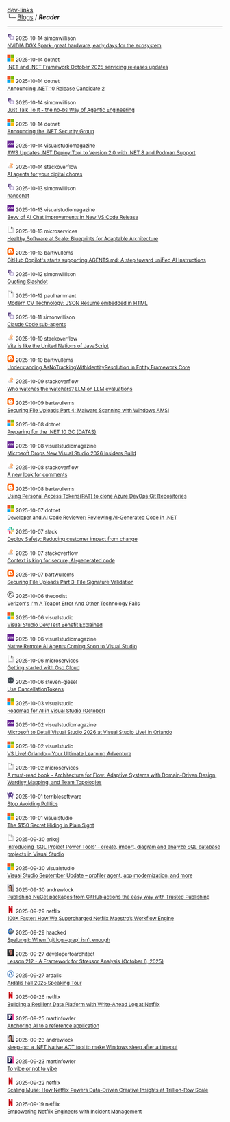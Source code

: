 
[dev-links](https://github.com/jurakovic/dev-links/blob/master/README.md#content)  
└─ [Blogs](https://github.com/jurakovic/dev-links/blob/master/README.md#blogs) / ***Reader***  

* * *

![icon](https://raw.githubusercontent.com/jurakovic/dev-links/refs/heads/master/favicons/simonwillison.png) <small>2025-10-14 simonwillison</small>  
<small>[NVIDIA DGX Spark: great hardware, early days for the ecosystem](https://simonwillison.net/2025/Oct/14/nvidia-dgx-spark/#atom-everything)</small>

![icon](https://raw.githubusercontent.com/jurakovic/dev-links/refs/heads/master/favicons/microsoft.png) <small>2025-10-14 dotnet</small>  
<small>[.NET and .NET Framework October 2025 servicing releases updates](https://devblogs.microsoft.com/dotnet/dotnet-and-dotnet-framework-october-2025-servicing-updates/)</small>

![icon](https://raw.githubusercontent.com/jurakovic/dev-links/refs/heads/master/favicons/microsoft.png) <small>2025-10-14 dotnet</small>  
<small>[Announcing .NET 10 Release Candidate 2](https://devblogs.microsoft.com/dotnet/dotnet-10-rc-2/)</small>

![icon](https://raw.githubusercontent.com/jurakovic/dev-links/refs/heads/master/favicons/simonwillison.png) <small>2025-10-14 simonwillison</small>  
<small>[Just Talk To It - the no-bs Way of Agentic Engineering](https://simonwillison.net/2025/Oct/14/agentic-engineering/#atom-everything)</small>

![icon](https://raw.githubusercontent.com/jurakovic/dev-links/refs/heads/master/favicons/microsoft.png) <small>2025-10-14 dotnet</small>  
<small>[Announcing the .NET Security Group](https://devblogs.microsoft.com/dotnet/announcing-dotnet-security-group/)</small>

![icon](https://raw.githubusercontent.com/jurakovic/dev-links/refs/heads/master/favicons/visualstudiomagazine.png) <small>2025-10-14 visualstudiomagazine</small>  
<small>[AWS Updates .NET Deploy Tool to Version 2.0 with .NET 8 and Podman Support](https://visualstudiomagazine.com/Articles/2025/10/14/AWS-Updates-NET-Deploy-Tool-to-Version-2-0-with-NET-8-and-Podman-Support.aspx)</small>

![icon](https://raw.githubusercontent.com/jurakovic/dev-links/refs/heads/master/favicons/stackoverflow.png) <small>2025-10-14 stackoverflow</small>  
<small>[AI agents for your digital chores](https://stackoverflow.blog/2025/10/14/ai-agents-for-your-digital-chores/)</small>

![icon](https://raw.githubusercontent.com/jurakovic/dev-links/refs/heads/master/favicons/simonwillison.png) <small>2025-10-13 simonwillison</small>  
<small>[nanochat](https://simonwillison.net/2025/Oct/13/nanochat/#atom-everything)</small>

![icon](https://raw.githubusercontent.com/jurakovic/dev-links/refs/heads/master/favicons/visualstudiomagazine.png) <small>2025-10-13 visualstudiomagazine</small>  
<small>[Bevy of AI Chat Improvements in New VS Code Release](https://visualstudiomagazine.com/Articles/2025/10/13/Bevy-of-AI-Chat-Improvements-in-New-VS-Code-Release.aspx)</small>

![icon](https://raw.githubusercontent.com/jurakovic/dev-links/refs/heads/master/favicons/blank.png) <small>2025-10-13 microservices</small>  
<small>[Healthy Software at Scale: Blueprints for Adaptable Architecture](http://microservices.io//post/architecture/2025/10/13/healthy-software-at-scale-blueprints-for-adaptable-architecture.html)</small>

![icon](https://raw.githubusercontent.com/jurakovic/dev-links/refs/heads/master/favicons/blogspot.png) <small>2025-10-13 bartwullems</small>  
<small>[GitHub Copilot's starts supporting AGENTS.md: A step toward unified AI Instructions](https://bartwullems.blogspot.com/2025/10/github-copilots-starts-supporting.html)</small>

![icon](https://raw.githubusercontent.com/jurakovic/dev-links/refs/heads/master/favicons/simonwillison.png) <small>2025-10-12 simonwillison</small>  
<small>[Quoting Slashdot](https://simonwillison.net/2025/Oct/12/slashdot/#atom-everything)</small>

![icon](https://raw.githubusercontent.com/jurakovic/dev-links/refs/heads/master/favicons/blank.png) <small>2025-10-12 paulhammant</small>  
<small>[Modern CV Technology: JSON Resume embedded in HTML](https://paulhammant.com/2025/10/12/modern-cv-tech-json-resume-schema/)</small>

![icon](https://raw.githubusercontent.com/jurakovic/dev-links/refs/heads/master/favicons/simonwillison.png) <small>2025-10-11 simonwillison</small>  
<small>[Claude Code sub-agents](https://simonwillison.net/2025/Oct/11/sub-agents/#atom-everything)</small>

![icon](https://raw.githubusercontent.com/jurakovic/dev-links/refs/heads/master/favicons/stackoverflow.png) <small>2025-10-10 stackoverflow</small>  
<small>[Vite is like the United Nations of JavaScript](https://stackoverflow.blog/2025/10/10/vite-is-like-the-united-nations-of-javascript/)</small>

![icon](https://raw.githubusercontent.com/jurakovic/dev-links/refs/heads/master/favicons/blogspot.png) <small>2025-10-10 bartwullems</small>  
<small>[Understanding AsNoTrackingWithIdentityResolution in Entity Framework Core](https://bartwullems.blogspot.com/2025/10/understanding-asnotrackingwithidentityr.html)</small>

![icon](https://raw.githubusercontent.com/jurakovic/dev-links/refs/heads/master/favicons/stackoverflow.png) <small>2025-10-09 stackoverflow</small>  
<small>[Who watches the watchers? LLM on LLM evaluations](https://stackoverflow.blog/2025/10/09/who-watches-the-watchers-llm-on-llm-evaluations/)</small>

![icon](https://raw.githubusercontent.com/jurakovic/dev-links/refs/heads/master/favicons/blogspot.png) <small>2025-10-09 bartwullems</small>  
<small>[Securing File Uploads Part 4: Malware Scanning with Windows AMSI](https://bartwullems.blogspot.com/2025/10/securing-file-uploads-part-4-malware.html)</small>

![icon](https://raw.githubusercontent.com/jurakovic/dev-links/refs/heads/master/favicons/microsoft.png) <small>2025-10-08 dotnet</small>  
<small>[Preparing for the .NET 10 GC (DATAS)](https://devblogs.microsoft.com/dotnet/preparing-for-dotnet-10-gc/)</small>

![icon](https://raw.githubusercontent.com/jurakovic/dev-links/refs/heads/master/favicons/visualstudiomagazine.png) <small>2025-10-08 visualstudiomagazine</small>  
<small>[Microsoft Drops New Visual Studio 2026 Insiders Build](https://visualstudiomagazine.com/Articles/2025/10/08/Microsoft-Drops-New-Visual-Studio-2026-Insiders-Build.aspx)</small>

![icon](https://raw.githubusercontent.com/jurakovic/dev-links/refs/heads/master/favicons/stackoverflow.png) <small>2025-10-08 stackoverflow</small>  
<small>[A new look for comments](https://stackoverflow.blog/2025/10/08/a-new-look-for-comments/)</small>

![icon](https://raw.githubusercontent.com/jurakovic/dev-links/refs/heads/master/favicons/blogspot.png) <small>2025-10-08 bartwullems</small>  
<small>[Using Personal Access Tokens(PAT) to clone Azure DevOps Git Repositories](https://bartwullems.blogspot.com/2025/10/using-personal-access-tokenspat-to.html)</small>

![icon](https://raw.githubusercontent.com/jurakovic/dev-links/refs/heads/master/favicons/microsoft.png) <small>2025-10-07 dotnet</small>  
<small>[Developer and AI Code Reviewer: Reviewing AI-Generated Code in .NET](https://devblogs.microsoft.com/dotnet/developer-and-ai-code-reviewer-reviewing-ai-generated-code-in-dotnet/)</small>

![icon](https://raw.githubusercontent.com/jurakovic/dev-links/refs/heads/master/favicons/slack.png) <small>2025-10-07 slack</small>  
<small>[Deploy Safety: Reducing customer impact from change](https://slack.engineering/deploy-safety/)</small>

![icon](https://raw.githubusercontent.com/jurakovic/dev-links/refs/heads/master/favicons/stackoverflow.png) <small>2025-10-07 stackoverflow</small>  
<small>[Context is king for secure, AI-generated code](https://stackoverflow.blog/2025/10/07/context-is-king-for-secure-ai-generated-code/)</small>

![icon](https://raw.githubusercontent.com/jurakovic/dev-links/refs/heads/master/favicons/blogspot.png) <small>2025-10-07 bartwullems</small>  
<small>[Securing File Uploads Part 3: File Signature Validation](https://bartwullems.blogspot.com/2025/10/securing-file-uploads-part-3-file.html)</small>

![icon](https://raw.githubusercontent.com/jurakovic/dev-links/refs/heads/master/favicons/thecodist.png) <small>2025-10-06 thecodist</small>  
<small>[Verizon's I'm A Teapot Error And Other Technology Fails](https://thecodist.com/verizons-im-a-teapot-error-and-other-technology-fails/)</small>

![icon](https://raw.githubusercontent.com/jurakovic/dev-links/refs/heads/master/favicons/microsoft.png) <small>2025-10-06 visualstudio</small>  
<small>[Visual Studio Dev/Test Benefit Explained](https://devblogs.microsoft.com/visualstudio/visual-studio-dev-test-benefit-explained/)</small>

![icon](https://raw.githubusercontent.com/jurakovic/dev-links/refs/heads/master/favicons/visualstudiomagazine.png) <small>2025-10-06 visualstudiomagazine</small>  
<small>[Native Remote AI Agents Coming Soon to Visual Studio](https://visualstudiomagazine.com/Articles/2025/10/06/Native-Remote-AI-Agents-Coming-Soon-to-Visual-Studio.aspx)</small>

![icon](https://raw.githubusercontent.com/jurakovic/dev-links/refs/heads/master/favicons/blank.png) <small>2025-10-06 microservices</small>  
<small>[Getting started with Oso Cloud](http://microservices.io//post/architecture/2025/10/06/getting-started-with-oso-cloud.html)</small>

![icon](https://raw.githubusercontent.com/jurakovic/dev-links/refs/heads/master/favicons/steven-giesel.png) <small>2025-10-06 steven-giesel</small>  
<small>[Use CancellationTokens](https://steven-giesel.com/blogPost/080baaef-27d4-4d98-b0a8-9c3ab96c335e)</small>

![icon](https://raw.githubusercontent.com/jurakovic/dev-links/refs/heads/master/favicons/microsoft.png) <small>2025-10-03 visualstudio</small>  
<small>[Roadmap for AI in Visual Studio (October)](https://devblogs.microsoft.com/visualstudio/roadmap-for-ai-in-visual-studio-october/)</small>

![icon](https://raw.githubusercontent.com/jurakovic/dev-links/refs/heads/master/favicons/visualstudiomagazine.png) <small>2025-10-02 visualstudiomagazine</small>  
<small>[Microsoft to Detail Visual Studio 2026 at Visual Studio Live! in Orlando](https://visualstudiomagazine.com/Articles/2025/10/02/Microsoft-to-Detail-Visual-Studio-2026-Insiders-at-Visual-Studio-Live-in-Orlando.aspx)</small>

![icon](https://raw.githubusercontent.com/jurakovic/dev-links/refs/heads/master/favicons/microsoft.png) <small>2025-10-02 visualstudio</small>  
<small>[VS Live! Orlando – Your Ultimate Learning Adventure](https://devblogs.microsoft.com/visualstudio/visual-studio-live-orlando-2025/)</small>

![icon](https://raw.githubusercontent.com/jurakovic/dev-links/refs/heads/master/favicons/blank.png) <small>2025-10-02 microservices</small>  
<small>[A must-read book - Architecture for Flow: Adaptive Systems with Domain-Driven Design, Wardley Mapping, and Team Topologies](http://microservices.io//post/architecture/2025/10/02/must-read-book-architecture-for-flow.html)</small>

![icon](https://raw.githubusercontent.com/jurakovic/dev-links/refs/heads/master/favicons/terriblesoftware.png) <small>2025-10-01 terriblesoftware</small>  
<small>[Stop Avoiding Politics](https://terriblesoftware.org/2025/10/01/stop-avoiding-politics/)</small>

![icon](https://raw.githubusercontent.com/jurakovic/dev-links/refs/heads/master/favicons/microsoft.png) <small>2025-10-01 visualstudio</small>  
<small>[The $150 Secret Hiding in Plain Sight](https://devblogs.microsoft.com/visualstudio/unlock-vss-benefits-myvisualstudio/)</small>

![icon](https://raw.githubusercontent.com/jurakovic/dev-links/refs/heads/master/favicons/blank.png) <small>2025-09-30 erikej</small>  
<small>[Introducing ‘SQL Project Power Tools’ - create, import, diagram and analyze SQL database projects in Visual Studio](https://erikej.github.io/dotnet/dacfx/sqlserver/visualstudio/2025/09/30/sqlproj-power-tools-visualstudio.html)</small>

![icon](https://raw.githubusercontent.com/jurakovic/dev-links/refs/heads/master/favicons/microsoft.png) <small>2025-09-30 visualstudio</small>  
<small>[Visual Studio September Update – profiler agent, app modernization, and more](https://devblogs.microsoft.com/visualstudio/visual-studio-september-update/)</small>

![icon](https://raw.githubusercontent.com/jurakovic/dev-links/refs/heads/master/favicons/andrewlock.png) <small>2025-09-30 andrewlock</small>  
<small>[Publishing NuGet packages from GitHub actions the easy way with Trusted Publishing](https://andrewlock.net/easily-publishing-nuget-packages-from-github-actions-with-trusted-publishing/)</small>

![icon](https://raw.githubusercontent.com/jurakovic/dev-links/refs/heads/master/favicons/netflix.png) <small>2025-09-29 netflix</small>  
<small>[100X Faster: How We Supercharged Netflix Maestro’s Workflow Engine](https://netflixtechblog.com/100x-faster-how-we-supercharged-netflix-maestros-workflow-engine-028e9637f041?source=rss----2615bd06b42e---4)</small>

![icon](https://raw.githubusercontent.com/jurakovic/dev-links/refs/heads/master/favicons/haacked.png) <small>2025-09-29 haacked</small>  
<small>[Spelungit: When \`git log –grep\` isn’t enough](https://haacked.com/archive/2025/09/29/announcing-spelungit/)</small>

![icon](https://raw.githubusercontent.com/jurakovic/dev-links/refs/heads/master/favicons/developertoarchitect.png) <small>2025-09-27 developertoarchitect</small>  
<small>[Lesson 212 - A Framework for Stressor Analysis (October 6, 2025)](http://www.developertoarchitect.com/lessons/lesson212.html)</small>

![icon](https://raw.githubusercontent.com/jurakovic/dev-links/refs/heads/master/favicons/ardalis.png) <small>2025-09-27 ardalis</small>  
<small>[Ardalis Fall 2025 Speaking Tour](https://ardalis.com/ardalis-fall-2025-speaking-tour/)</small>

![icon](https://raw.githubusercontent.com/jurakovic/dev-links/refs/heads/master/favicons/netflix.png) <small>2025-09-26 netflix</small>  
<small>[Building a Resilient Data Platform with Write-Ahead Log at Netflix](https://netflixtechblog.com/building-a-resilient-data-platform-with-write-ahead-log-at-netflix-127b6712359a?source=rss----2615bd06b42e---4)</small>

![icon](https://raw.githubusercontent.com/jurakovic/dev-links/refs/heads/master/favicons/martinfowler.png) <small>2025-09-25 martinfowler</small>  
<small>[Anchoring AI to a reference application](https://martinfowler.com/articles/exploring-gen-ai/anchoring-to-reference.html)</small>

![icon](https://raw.githubusercontent.com/jurakovic/dev-links/refs/heads/master/favicons/andrewlock.png) <small>2025-09-23 andrewlock</small>  
<small>[sleep-pc: a .NET Native AOT tool to make Windows sleep after a timeout](https://andrewlock.net/sleep-pc-a-dotnet-tool-to-make-windows-sleep-after-a-timeout/)</small>

![icon](https://raw.githubusercontent.com/jurakovic/dev-links/refs/heads/master/favicons/martinfowler.png) <small>2025-09-23 martinfowler</small>  
<small>[To vibe or not to vibe](https://martinfowler.com/articles/exploring-gen-ai/to-vibe-or-not-vibe.html)</small>

![icon](https://raw.githubusercontent.com/jurakovic/dev-links/refs/heads/master/favicons/netflix.png) <small>2025-09-22 netflix</small>  
<small>[Scaling Muse: How Netflix Powers Data-Driven Creative Insights at Trillion-Row Scale](https://netflixtechblog.com/scaling-muse-how-netflix-powers-data-driven-creative-insights-at-trillion-row-scale-aa9ad326fd77?source=rss----2615bd06b42e---4)</small>

![icon](https://raw.githubusercontent.com/jurakovic/dev-links/refs/heads/master/favicons/netflix.png) <small>2025-09-19 netflix</small>  
<small>[Empowering Netflix Engineers with Incident Management](https://netflixtechblog.com/empowering-netflix-engineers-with-incident-management-ebb967871de4?source=rss----2615bd06b42e---4)</small>

